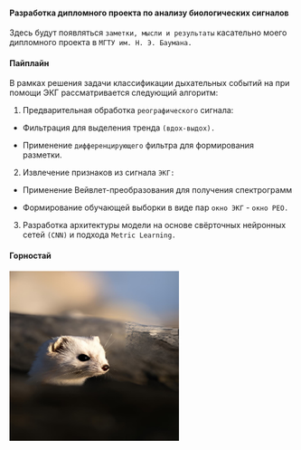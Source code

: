#### Разработка дипломного проекта по анализу биологических сигналов

Здесь будут появляться ```заметки, мысли и результаты``` касательно моего дипломного проекта в ```МГТУ им. Н. Э. Баумана.```

#### Пайплайн

В рамках решения задачи классификации дыхательных событий на при помощи ЭКГ рассматривается следующий алгоритм:

1. Предварительная обработка ```реографического``` сигнала:

* Фильтрация для выделения тренда ```(вдох-выдох).```

* Применение ```дифференцирующего``` фильтра для формирования разметки.

2. Извлечение признаков из сигнала ```ЭКГ:```

* Применение Вейвлет-преобразования для получения спектрограмм

* Формирование обучающей выборки в виде пар ```окно ЭКГ``` - ```окно РЕО.```

3. Разработка архитектуры модели на основе свёрточных нейронных сетей ```(CNN)``` и подхода ```Metric Learning.```

#### Горностай

<img src="pictures/ermine/ermine.jpeg" alt="Ermine" width="300" height="300" />